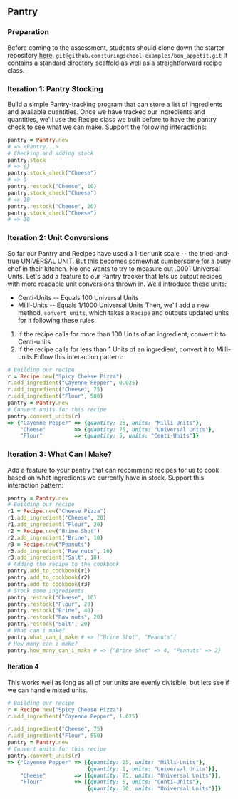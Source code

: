 ## Pantry
### Preparation
Before coming to the assessment, students should clone down the starter repository [here](https://github.com/turingschool-examples/bon_appetit).
`git@github.com:turingschool-examples/bon_appetit.git`
It contains a standard directory scaffold as well as a straightforward recipe class.
### Iteration 1: Pantry Stocking
Build a simple Pantry-tracking program that can store a list of ingredients and available
quantities. Once we have tracked our ingredients and quantities, we'll use the Recipe class
we built before to have the pantry check to see what we can make.
Support the following interactions:
```ruby
pantry = Pantry.new
# => <Pantry...>
# Checking and adding stock
pantry.stock
# => {}
pantry.stock_check("Cheese")
# => 0
pantry.restock("Cheese", 10)
pantry.stock_check("Cheese")
# => 10
pantry.restock("Cheese", 20)
pantry.stock_check("Cheese")
# => 30
```
### Iteration 2: Unit Conversions
So far our Pantry and Recipes have used a 1-tier unit scale -- the tried-and-true UNIVERSAL UNIT. But this becomes somewhat cumbersome for a busy chef in their kitchen. No one wants to try to measure out .0001 Universal Units.
Let's add a feature to our Pantry tracker that lets us output recipes with more readable unit conversions thrown in.
We'll introduce these units:
* Centi-Units -- Equals 100 Universal Units
* Milli-Units -- Equals 1/1000 Universal Units
Then, we'll add a new method, `convert_units`, which takes a `Recipe` and outputs updated units for it following these rules:
1. If the recipe calls for more than 100 Units of an ingredient, convert it to Centi-units
2. If the recipe calls for less than 1 Units of an ingredient, convert it to Milli-units
Follow this interaction pattern:
```ruby
# Building our recipe
r = Recipe.new("Spicy Cheese Pizza")
r.add_ingredient("Cayenne Pepper", 0.025)
r.add_ingredient("Cheese", 75)
r.add_ingredient("Flour", 500)
pantry = Pantry.new
# Convert units for this recipe
pantry.convert_units(r)
=> {"Cayenne Pepper" => {quantity: 25, units: "Milli-Units"},
    "Cheese"         => {quantity: 75, units: "Universal Units"},
    "Flour"          => {quantity: 5, units: "Centi-Units"}}
```
### Iteration 3: What Can I Make?
Add a feature to your pantry that can recommend recipes for us to cook based on what
ingredients we currently have in stock.
Support this interaction pattern:
```ruby
pantry = Pantry.new
# Building our recipe
r1 = Recipe.new("Cheese Pizza")
r1.add_ingredient("Cheese", 20)
r1.add_ingredient("Flour", 20)
r2 = Recipe.new("Brine Shot")
r2.add_ingredient("Brine", 10)
r3 = Recipe.new("Peanuts")
r3.add_ingredient("Raw nuts", 10)
r3.add_ingredient("Salt", 10)
# Adding the recipe to the cookbook
pantry.add_to_cookbook(r1)
pantry.add_to_cookbook(r2)
pantry.add_to_cookbook(r3)
# Stock some ingredients
pantry.restock("Cheese", 10)
pantry.restock("Flour", 20)
pantry.restock("Brine", 40)
pantry.restock("Raw nuts", 20)
pantry.restock("Salt", 20)
# What can i make?
pantry.what_can_i_make # => ["Brine Shot", "Peanuts"]
# How many can i make?
pantry.how_many_can_i_make # => {"Brine Shot" => 4, "Peanuts" => 2}
```
#### Iteration 4
This works well as long as all of our units are evenly divisible, but lets see if we can handle mixed units.
```ruby
# Building our recipe
r = Recipe.new("Spicy Cheese Pizza")
r.add_ingredient("Cayenne Pepper", 1.025)

r.add_ingredient("Cheese", 75)
r.add_ingredient("Flour", 550)
pantry = Pantry.new
# Convert units for this recipe
pantry.convert_units(r)
=> {"Cayenne Pepper" => [{quantity: 25, units: "Milli-Units"},
                         {quantity: 1, units: "Universal Units"}],
    "Cheese"         => [{quantity: 75, units: "Universal Units"}],
    "Flour"          => [{quantity: 5, units: "Centi-Units"},
                         {quantity: 50, units: "Universal Units"}]}
```

